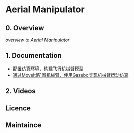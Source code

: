 #  Aerial Manipulator

## 0. Overview

*overview to Aerial Manipulator*

## 1. Documentation

- [配置仿真环境，构建飞行机械臂模型](./docs/01.md)
- [通过MoveIt!配置机械臂，使用Gazebo实现机械臂运动仿真](./docs/02.md)

## 2. Videos

## Licence

## Maintaince